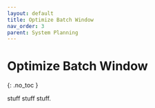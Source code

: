 ```yaml
---
layout: default
title: Optimize Batch Window
nav_order: 3
parent: System Planning
---
```


# Optimize Batch Window
{: .no_toc }

stuff stuff stuff.
